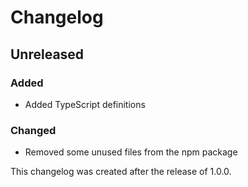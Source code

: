 # Changelog

## Unreleased

### Added

- Added TypeScript definitions

### Changed

- Removed some unused files from the npm package

This changelog was created after the release of 1.0.0.
